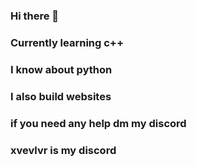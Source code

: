 ### Hi there 👋

### Currently learning c++ 
### I know about python
### I also build websites

### if you need any help dm my discord

### xvevlvr is my discord
